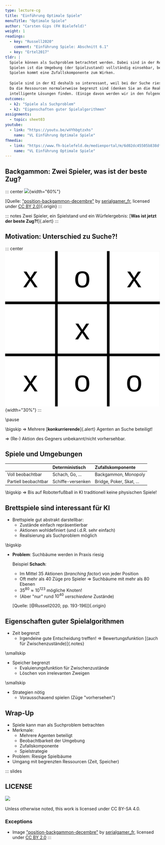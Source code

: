 ```yaml
---
type: lecture-cg
title: "Einführung Optimale Spiele"
menuTitle: "Optimale Spiele"
author: "Carsten Gips (FH Bielefeld)"
weight: 1
readings:
  - key: "Russell2020"
    comment: "Einführung Spiele: Abschnitt 6.1"
  - key: "Ertel2017"
tldr: |
  Spiele können als Suchproblem betrachtet werden. Dabei sind in der Regel mehrere Spieler ("Agenten") beteiligt. Bei manchen
  Spielen ist die Umgebung (der Spielzustand) vollständig einsehbar, bei anderen nur teilweise (Kartenspiele). Bei manchen
  Spielen kommt eine Zufallskomponente zum Wirken.

  Spiele sind in der KI deshalb so interessant, weil bei der Suche riesige Suchbäume entstehen (bzw. durchsucht werden müssten).
  Da die Ressourcen normalerweise begrenzt sind (denken Sie an die Reaktionszeit auf einen Zug des Gegners), muss man hier
  intelligente Lösungen finden. (Einige davon werden wir in den folgenden Sitzungen anschauen).
outcomes:
  - k2: "Spiele als Suchproblem"
  - k2: "Eigenschaften guter Spielalgorithmen"
assignments:
  - topic: sheet03
youtube:
  - link: "https://youtu.be/wVYhbgtzxhs"
    name: "VL Einführung Optimale Spiele"
fhmedia:
  - link: "https://www.fh-bielefeld.de/medienportal/m/6d02dc45505b838df7eaa0a5d8c4a65d608a2898f699716db3576caa9abf421debb61c3d5fc4c5effb0b5213b76c573df50d6aff203199eba8d66548c3238ba3"
    name: "VL Einführung Optimale Spiele"
---
```



## Backgammon: Zwei Spieler, was ist der beste Zug?

::: center
![](https://live.staticflickr.com/3670/11267311625_e4758ff425_o_d.jpg){width="60%"}

[Quelle: ["position-backgammon-decembre"](https://www.flickr.com/photos/83436399@N04/11267311625) by [serialgamer_fr](https://www.flickr.com/photos/83436399@N04), licensed under [CC BY 2.0](https://creativecommons.org/licenses/by/2.0/?ref=ccsearch&atype=rich)]{.origin}
:::

::: notes
Zwei Spieler, ein Spielstand und ein Würfelergebnis: [**Was ist jetzt der beste Zug?!**]{.alert}
:::


## Motivation: Unterschied zu Suche?!

::: center
![](images/tttEnd.png){width="30%"}
:::

\pause

\bigskip
=> Mehrere [**konkurrierende**]{.alert} Agenten an Suche beteiligt!

=> (Re-) Aktion des Gegners unbekannt/nicht vorhersehbar.


## Spiele und Umgebungen

|                      | Deterministisch   | Zufallskomponente        |
|:---------------------|:------------------|:-------------------------|
| Voll beobachtbar     | Schach, Go, ...   | Backgammon, Monopoly     |
| Partiell beobachtbar | Schiffe-versenken | Bridge, Poker, Skat, ... |


\bigskip
=> Bis auf Roboterfußball in KI traditionell keine physischen Spiele!


## Brettspiele sind interessant für KI

*   Brettspiele gut abstrakt darstellbar:
    *   Zustände einfach repräsentierbar
    *   Aktionen wohldefiniert (und i.d.R. sehr einfach)
    *   Realisierung als Suchproblem möglich

\bigskip

*   **Problem**: Suchbäume werden in Praxis riesig

    Beispiel **Schach**:
    -   Im Mittel 35 Aktionen (*branching factor*) von jeder Position
    -   Oft mehr als 40 Züge pro Spieler => Suchbäume mit mehr als 80 Ebenen
    -   $35^{80} \approx 10^{123}$ mögliche Knoten!
    -   (Aber "nur" rund $10^{40}$ _verschiedene_ Zustände)

    [Quelle: [@Russell2020, pp. 193-196]]{.origin}


## Eigenschaften guter Spielalgorithmen

*   Zeit begrenzt
    *   Irgendeine gute Entscheidung treffen! => Bewertungsfunktion [(auch für Zwischenzustände)]{.notes}

\smallskip

*   Speicher begrenzt
    *   Evaluierungsfunktion für Zwischenzustände
    *   Löschen von irrelevanten Zweigen

\smallskip

*   Strategien nötig
    *   Vorausschauend spielen (Züge "vorhersehen")

## Wrap-Up

*   Spiele kann man als Suchproblem betrachten
*   Merkmale:
    -   Mehrere Agenten beteiligt
    -   Beobachtbarkeit der Umgebung
    -   Zufallskomponente
    -   Spielstrategie
*   Problem: Riesige Spielbäume
*   Umgang mit begrenzten Ressourcen (Zeit, Speicher)







<!-- DO NOT REMOVE - THIS IS A LAST SLIDE TO INDICATE THE LICENSE AND POSSIBLE EXCEPTIONS (IMAGES, ...). -->
::: slides
## LICENSE
![](https://licensebuttons.net/l/by-sa/4.0/88x31.png)

Unless otherwise noted, this work is licensed under CC BY-SA 4.0.

### Exceptions
*   Image ["position-backgammon-decembre"](https://www.flickr.com/photos/83436399@N04/11267311625) by [serialgamer_fr](https://www.flickr.com/photos/83436399@N04), licensed under [CC BY 2.0](https://creativecommons.org/licenses/by/2.0/?ref=ccsearch&atype=rich)
:::
